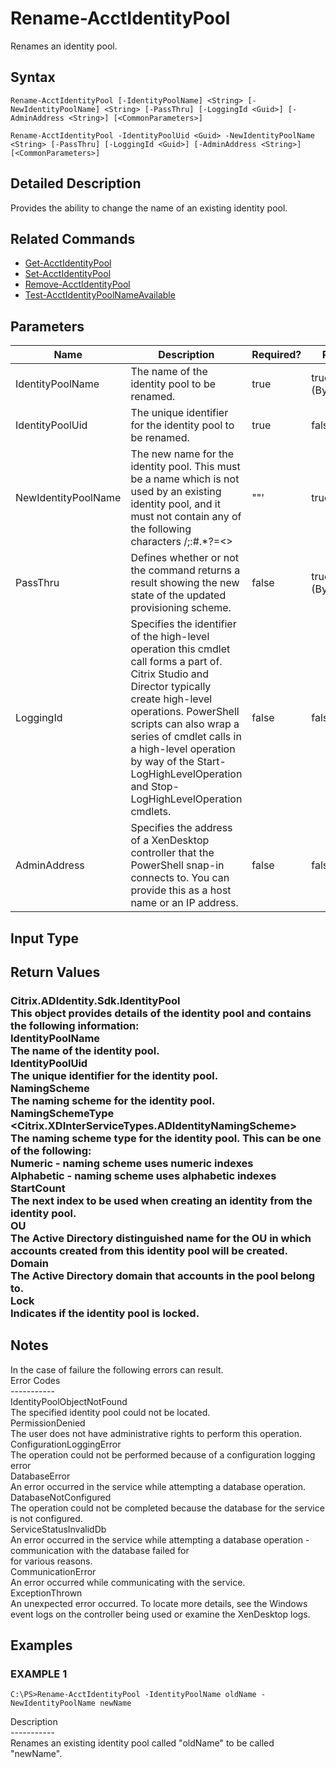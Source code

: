 ﻿# Rename-AcctIdentityPool

   Renames an identity pool.

## Syntax
```
Rename-AcctIdentityPool [-IdentityPoolName] <String> [-NewIdentityPoolName] <String> [-PassThru] [-LoggingId <Guid>] [-AdminAddress <String>] [<CommonParameters>]

Rename-AcctIdentityPool -IdentityPoolUid <Guid> -NewIdentityPoolName <String> [-PassThru] [-LoggingId <Guid>] [-AdminAddress <String>] [<CommonParameters>]
```

## Detailed Description
   Provides the ability to change the name of an existing identity pool.

## Related Commands
  * [Get-AcctIdentityPool](Get-AcctIdentityPool/)
  * [Set-AcctIdentityPool](Set-AcctIdentityPool/)
  * [Remove-AcctIdentityPool](Remove-AcctIdentityPool/)
  * [Test-AcctIdentityPoolNameAvailable](Test-AcctIdentityPoolNameAvailable/)
## Parameters

| Name   | Description | Required? | Pipeline Input | Default Value |
| --- | --- | --- | --- | --- |
| IdentityPoolName | The name of the identity pool to be renamed. | true | true (ByPropertyName) |  |
| IdentityPoolUid | The unique identifier for the identity pool to be renamed. | true | false |  |
| NewIdentityPoolName | The new name for the identity pool.  This must be a name which is not used by an existing identity pool, and it must not contain any of the following characters \/;:#.*?=<>|[]()""' | true | true (ByPropertyName) |  |
| PassThru | Defines whether or not the command returns a result showing the new state of the updated provisioning scheme. | false | true (ByPropertyName) | true |
| LoggingId | Specifies the identifier of the high-level operation this cmdlet call forms a part of. Citrix Studio and Director typically create high-level operations. PowerShell scripts can also wrap a series of cmdlet calls in a high-level operation by way of the Start-LogHighLevelOperation and Stop-LogHighLevelOperation cmdlets. | false | false |  |
| AdminAddress | Specifies the address of a XenDesktop controller that the PowerShell snap-in connects to.  You can provide this as a host name or an IP address. | false | false | LocalHost. Once a value is provided by any cmdlet, this value becomes the default. |

## Input Type
### 
   
## Return Values
### Citrix.ADIdentity.Sdk.IdentityPool<br>    This object provides details of the identity pool and contains the following information:<br>IdentityPoolName <string><br>    The name of the identity pool.<br>IdentityPoolUid <Guid><br>    The unique identifier for the identity pool.<br>NamingScheme <string><br>    The naming scheme for the identity pool.<br>NamingSchemeType <Citrix.XDInterServiceTypes.ADIdentityNamingScheme><br>    The naming scheme type for the identity pool. This can be one of the following:<br>        Numeric - naming scheme uses numeric indexes<br>        Alphabetic - naming scheme uses alphabetic indexes<br>StartCount <int><br>    The next index to be used when creating an identity from the identity pool.<br>OU <string><br>    The Active Directory distinguished name for the OU in which accounts created from this identity pool will be created.<br>Domain <string><br>    The Active Directory domain that accounts in the pool belong to.<br>Lock <Boolean><br>    Indicates if the identity pool is locked.
   ## Notes
   In the case of failure the following errors can result.<br>    Error Codes<br>    -----------<br>    IdentityPoolObjectNotFound<br>    The specified identity pool could not be located.<br>    PermissionDenied<br>    The user does not have administrative rights to perform this operation.<br>    ConfigurationLoggingError<br>    The operation could not be performed because of a configuration logging error<br>    DatabaseError<br>    An error occurred in the service while attempting a database operation.<br>    DatabaseNotConfigured<br>    The operation could not be completed because the database for the service is not configured.<br>    ServiceStatusInvalidDb<br>    An error occurred in the service while attempting a database operation - communication with the database failed for<br>    for various reasons.<br>    CommunicationError<br>    An error occurred while communicating with the service.<br>    ExceptionThrown<br>    An unexpected error occurred.  To locate more details, see the Windows event logs on the controller being used or examine the XenDesktop logs.
## Examples

### EXAMPLE 1
```
C:\PS>Rename-AcctIdentityPool -IdentityPoolName oldName -NewIdentityPoolName newName
```
   Description<br>-----------<br>Renames an existing identity pool called "oldName" to be called "newName".
